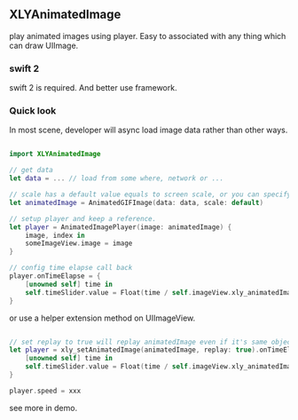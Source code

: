 ## XLYAnimatedImage ##

play animated images using player. Easy to associated with any thing which can draw UIImage.

### swift 2 ###

swift 2 is required. And better use framework.

### Quick look ###

In most scene, developer will async load image data rather than other ways.

```swift

import XLYAnimatedImage

// get data
let data = ... // load from some where, network or ...

// scale has a default value equals to screen scale, or you can specify it.
let animatedImage = AnimatedGIFImage(data: data, scale: default)

// setup player and keep a reference.
let player = AnimatedImagePlayer(image: animatedImage) {
    image, index in
    someImageView.image = image
}

// config time elapse call back
player.onTimeElapse = {
    [unowned self] time in
    self.timeSlider.value = Float(time / self.imageView.xly_animatedImagePlayer!.totalTime)
}

```

or use a helper extension method on UIImageView.

```swift

// set replay to true will replay animatedImage even if it's same object.
let player = xly_setAnimatedImage(animatedImage, replay: true).onTimeElapse = {
    [unowned self] time in
    self.timeSlider.value = Float(time / self.imageView.xly_animatedImagePlayer!.totalTime)
}

player.speed = xxx

```

see more in demo.

